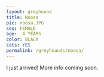 ```yaml
---
layout: greyhound
title: Noosa
pic: noosa.JPG
sex: FEMALE
age:  4 YEARS
color: BLACK
cats: YES
permalink: /greyhounds/noosa/
---
```


I just arrived! More info coming soon.
